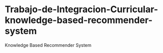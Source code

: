 # Trabajo-de-Integracion-Curricular-knowledge-based-recommender-system
Knowledge Based Recommender System
